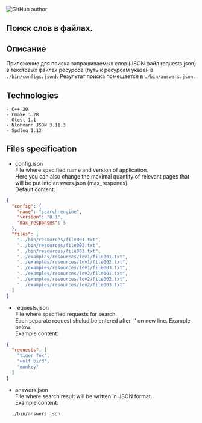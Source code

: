 ![GitHub author](https://img.shields.io/badge/made_on-C++-blue)

## Поиск слов в файлах.

## Описание

Приложение для поиска запрашиваемых слов (JSON файл requests.json) в текстовых файлах ресурсов (путь к ресурсам указан в
`./bin/configs.json`). Результат поиска помещается в `./bin/answers.json`.

## Technologies

```shell
- C++ 20
- Cmake 3.28
- Gtest 1.1
- Nlohmann JSON 3.11.3
- Spdlog 1.12

```

## Files specification

* config.json<br>
  File where specified name and version of application.<br>
  Here you can also change the maximal quantity of relevant pages that will be put into answers.json (max_respones).<br>
  Default content:<br>

```json
{
  "config": {
    "name": "search-engine",
    "version": "0.1",
    "max_responses": 5
  },
  "files": [
    "../bin/resources/file001.txt",
    "../bin/resources/file002.txt",
    "../bin/resources/file003.txt",
    "../examples/resources/lev1/file001.txt",
    "../examples/resources/lev1/file002.txt",
    "../examples/resources/lev1/file003.txt",
    "../examples/resources/lev2/file001.txt",
    "../examples/resources/lev2/file002.txt",
    "../examples/resources/lev2/file003.txt"
  ]
}
```

* requests.json<br>
  File where specified requests for search.<br>
  Each separate request sholud be entered after ',' on new line. Example below.<br>
  Example content:<br>

```json
{
  "requests": [
    "tiger fox",
    "wolf bird",
    "monkey"
  ]
}
```

* answers.json<br>
  File where search result will be written in JSON format.<br>
  Example content:<br>

```shell
  ./bin/answers.json
```
